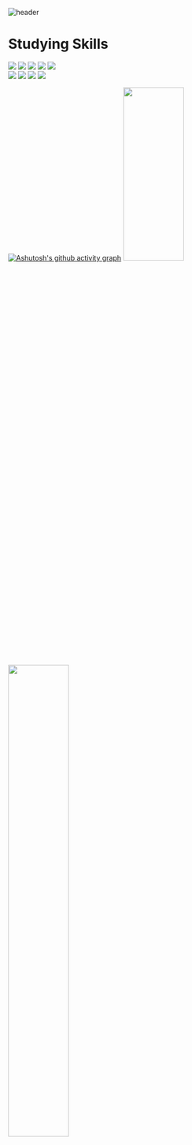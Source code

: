 ![header](https://capsule-render.vercel.app/api?type=waving&color=0:495057,100:212529&height=250&text=Yun%20Jong%20Chan&fontColor=ffbb00&fontAlign=65&fontAlignY=35&desc=Tanmak2&descSize=30&descAlign=85)

# Studying Skills

<img src="https://img.shields.io/badge/HTML5-E34F26?style=flat-square&logo=html5&logoColor=white"/></a>
<img src="https://img.shields.io/badge/CSS3-1572B6?style=flat-square&logo=css3&logoColor=white"/></a>
<img src="https://img.shields.io/badge/JavaScript-F7DF1E?style=flat-square&logo=javascript&logoColor=white"/></a>
<img src="https://img.shields.io/badge/JAVA-007396?style=flat-square&logo=java&logoColor=white"/></a>
<img src="https://img.shields.io/badge/Spring Boot-6DB33F?style=flat-square&logo=spring&logoColor=white"/></a><br>
<img src="https://img.shields.io/badge/MySQL-4479A1?style=flat-square&logo=mysql&logoColor=white"/></a>
<img src="https://img.shields.io/badge/AWS-232F3E?style=flat-square&logo=amazonaws&logoColor=white"/></a>
<img src="https://img.shields.io/badge/C%23-00599C?style=flat-square&logo=c&logoColor=white"/></a>
<img src="https://img.shields.io/badge/Unity-aaaaaa?style=flat-square&logo=unity&logoColor=black"/></a>

<!--
**Tanmak2/Tanmak2** is a ✨ _special_ ✨ repository because its `README.md` (this file) appears on your GitHub profile.

Here are some ideas to get you started:

- 🔭 I’m currently working on ...
- 🌱 I’m currently learning ...
- 👯 I’m looking to collaborate on ...
- 🤔 I’m looking for help with ...
- 💬 Ask me about ...
- 📫 How to reach me: ...
- 😄 Pronouns: ...
- ⚡ Fun fact: ...
-->
[![Ashutosh's github activity graph](https://github-readme-activity-graph.cyclic.app/graph?username=Tanmak2&theme=nord)](https://github.com/ashutosh00710/github-readme-activity-graph)
<a href="s">
<img src="https://github-readme-stats.vercel.app/api?username=Tanmak2&theme=dark&show_icons=true" width="49.5%" height="30%" />
</a>
<a href="s">
<img src="https://github-readme-stats.vercel.app/api/top-langs/?username=Tanmak2&exclude_repo=Tanmak2.github.io&layout=compact&theme=dark" width="49.5%" />
</a>
